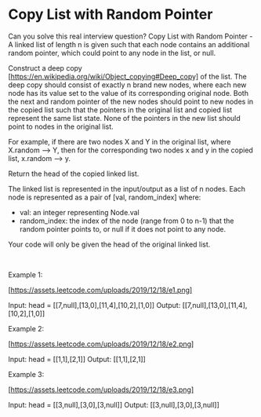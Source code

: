 # Copy List with Random Pointer

Can you solve this real interview question? Copy List with Random Pointer - A linked list of length n is given such that each node contains an additional random pointer, which could point to any node in the list, or null.

Construct a deep copy [https://en.wikipedia.org/wiki/Object_copying#Deep_copy] of the list. The deep copy should consist of exactly n brand new nodes, where each new node has its value set to the value of its corresponding original node. Both the next and random pointer of the new nodes should point to new nodes in the copied list such that the pointers in the original list and copied list represent the same list state. None of the pointers in the new list should point to nodes in the original list.

For example, if there are two nodes X and Y in the original list, where X.random --> Y, then for the corresponding two nodes x and y in the copied list, x.random --> y.

Return the head of the copied linked list.

The linked list is represented in the input/output as a list of n nodes. Each node is represented as a pair of [val, random_index] where:

 * val: an integer representing Node.val
 * random_index: the index of the node (range from 0 to n-1) that the random pointer points to, or null if it does not point to any node.

Your code will only be given the head of the original linked list.

 

Example 1:

[https://assets.leetcode.com/uploads/2019/12/18/e1.png]


Input: head = [[7,null],[13,0],[11,4],[10,2],[1,0]]
Output: [[7,null],[13,0],[11,4],[10,2],[1,0]]


Example 2:

[https://assets.leetcode.com/uploads/2019/12/18/e2.png]


Input: head = [[1,1],[2,1]]
Output: [[1,1],[2,1]]


Example 3:

[https://assets.leetcode.com/uploads/2019/12/18/e3.png]


Input: head = [[3,null],[3,0],[3,null]]
Output: [[3,null],[3,0],[3,null]]